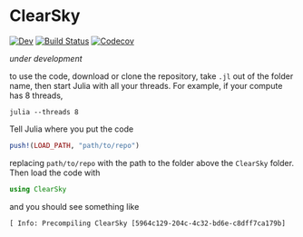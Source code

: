 # ClearSky

<!--- [![Stable](https://img.shields.io/badge/docs-stable-blue.svg)](https://markmbaum.github.io/ClearSky.jl/stable) --->
[![Dev](https://img.shields.io/badge/docs-dev-blue.svg)](https://markmbaum.github.io/ClearSky.jl/dev)
[![Build Status](https://github.com/markmbaum/ClearSky.jl/workflows/CI/badge.svg)](https://github.com/markmbaum/ClearSky.jl/actions)
[![Codecov](https://img.shields.io/codecov/c/github/markmbaum/ClearSky.jl?logo=codecov)](https://codecov.io/gh/markmbaum/ClearSky.jl)



*under development*

to use the code, download or clone the repository, take `.jl` out of the folder name, then start Julia with all your threads. For example, if your compute has 8 threads,
```shell
julia --threads 8
```
Tell Julia where you put the code
```julia
push!(LOAD_PATH, "path/to/repo")
```
replacing `path/to/repo` with the path to the folder above the `ClearSky` folder. Then load the code with
```julia
using ClearSky
```
and you should see something like
```
[ Info: Precompiling ClearSky [5964c129-204c-4c32-bd6e-c8dff7ca179b]
```
